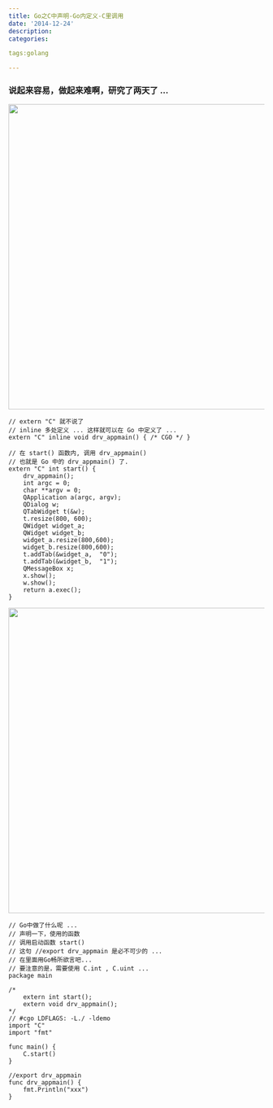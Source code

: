 ```yaml
---
title: Go之C中声明-Go内定义-C里调用
date: '2014-12-24'
description:
categories:

tags:golang

---
```


### 说起来容易，做起来难啊，研究了两天了 ...

>

<img src="{{urls.media}}/Go之C中声明-Go内定义-C里调用/1.png" alt="" width="600">

>

	// extern "C" 就不说了
	// inline 多处定义 ... 这样就可以在 Go 中定义了 ...
	extern "C" inline void drv_appmain() { /* CGO */ }

	// 在 start() 函数内, 调用 drv_appmain()
	// 也就是 Go 中的 drv_appmain() 了.
	extern "C" int start() {
	    drv_appmain();
	    int argc = 0;
	    char **argv = 0;
	    QApplication a(argc, argv);
	    QDialog w;
	    QTabWidget t(&w);
	    t.resize(800, 600);
	    QWidget widget_a;
	    QWidget widget_b;
	    widget_a.resize(800,600);
	    widget_b.resize(800,600);
	    t.addTab(&widget_a,  "0");
	    t.addTab(&widget_b,  "1");
	    QMessageBox x;
	    x.show();
	    w.show();
	    return a.exec();
	}

>

<img src="{{urls.media}}/Go之C中声明-Go内定义-C里调用/2.png" alt="" width="600">

>

	// Go中做了什么呢 ...
	// 声明一下，使用的函数 
	// 调用启动函数 start()
	// 这句 //export drv_appmain 是必不可少的 ...
	// 在里面用Go畅所欲言吧...
	// 要注意的是，需要使用 C.int , C.uint ...
	package main

	/*
		extern int start();
		extern void drv_appmain();
	*/
	// #cgo LDFLAGS: -L./ -ldemo
	import "C"
	import "fmt"

	func main() {
		C.start()
	}

	//export drv_appmain
	func drv_appmain() {
		fmt.Println("xxx")
	}



